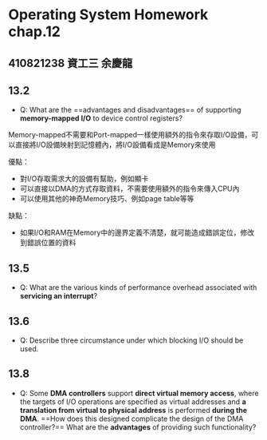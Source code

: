 # Operating System Homework chap.12
## 410821238 資工三 余慶龍



## 13.2
- Q: What are the ==advantages and disadvantages== of supporting **memory-mapped I/O** to device control registers?

Memory-mapped不需要和Port-mapped一樣使用額外的指令來存取I/O設備，可以直接將I/O設備映射到記憶體內，將I/O設備看成是Memory來使用

優點：
* 對I/O存取需求大的設備有幫助，例如顯卡
* 可以直接以DMA的方式存取資料，不需要使用額外的指令來傳入CPU內
* 可以使用其他的神奇Memory技巧、例如page table等等

缺點：
* 如果I/O和RAM在Memory中的邊界定義不清楚，就可能造成錯誤定位，修改到錯誤位置的資料

## 13.5
- Q: What are the various kinds of performance overhead associated with **servicing an interrupt**?


## 13.6
- Q: Describe three circumstance under which blocking I/O should be used.


## 13.8
- Q: Some **DMA controllers** support **direct virtual memory access**, where the targets of I/O operations are specified as virtual addresses and **a translation from virtual to physical address** is performed **during the DMA**. ==How does this designed complicate the design of the DMA controller?== What are the **advantages** of providing such functionality?
